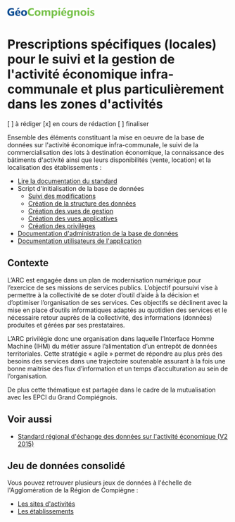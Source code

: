 ![picto](https://github.com/sigagglocompiegne/orga_gest_igeo/blob/master/doc/img/geocompiegnois_2020_reduit_v2.png)

# Prescriptions spécifiques (locales) pour le suivi et la gestion de l'activité économique infra-communale et plus particulièrement dans les zones d'activités

[ ] à rédiger [x] en cours de rédaction [ ] finaliser

Ensemble des éléments constituant la mise en oeuvre de la base de données sur l'activité économique infra-communale, le suivi de la commercialisation des lots à destination économique, la connaissance des bâtiments d'activité ainsi que leurs disponibilités (vente, location) et la localisation des établissements :

- [Lire la documentation du standard](gabarit/livrables.md)
- Script d'initialisation de la base de données
  * [Suivi des modifications](bdd/afe_00_trace.sql)
  * [Création de la structure des données](bdd/afe_101_squelette.sql)
  * [Création des vues de gestion](bdd/afe_20_vues_gestion.sql)
  * [Création des vues applicatives](bdd/afe_21_vues_xapps.sql)
  * [Création des privilèges](bdd/afe_99_grant.sql)  
- [Documentation d'administration de la base de données](bdd/doc_admin_bd_amt_fon_eco.md)
- [Documentation utilisateurs de l'application](app/doc_user_eco.md)



## Contexte

L’ARC est engagée dans un plan de modernisation numérique pour l’exercice de ses missions de services publics. L’objectif poursuivi vise à permettre à la collectivité de se doter d’outil d’aide à la décision et d’optimiser l’organisation de ses services. Ces objectifs se déclinent avec la mise en place d’outils informatiques adaptés au quotidien des services et le nécessaire retour auprès de la collectivité, des informations (données) produites et gérées par ses prestataires. 

L’ARC privilégie donc une organisation dans laquelle l’Interface Homme Machine (IHM) du métier assure l’alimentation d’un entrepôt de données territoriales. Cette stratégie « agile » permet de répondre au plus près des besoins des services dans une trajectoire soutenable assurant à la fois une bonne maitrise des flux d’information et un temps d’acculturation au sein de l’organisation.

De plus cette thématique est partagée dans le cadre de la mutualisation avec les EPCI du Grand Compiégnois.

## Voir aussi

- [Standard régional d'échange des données sur l'activité économique (V2 2015)](https://geo.compiegnois.fr/documents/metiers/eco/modele_groupe_activite_economique_version2_2015.pdf)


## Jeu de données consolidé

Vous pouvez retrouver plusieurs jeux de données à l'échelle de l'Agglomération de la Région de Compiègne :
  * [Les sites d'activités](https://geo.compiegnois.fr/geonetwork/srv/fre/catalog.search#/metadata/5c437f50-f898-4734-8a78-bcbcd74ba6c1)
  * [Les établissements](https://geo.compiegnois.fr/geonetwork/srv/fre/catalog.search#/metadata/22f0c413-dd60-4d2a-b6dc-b91d21d0d01a)
